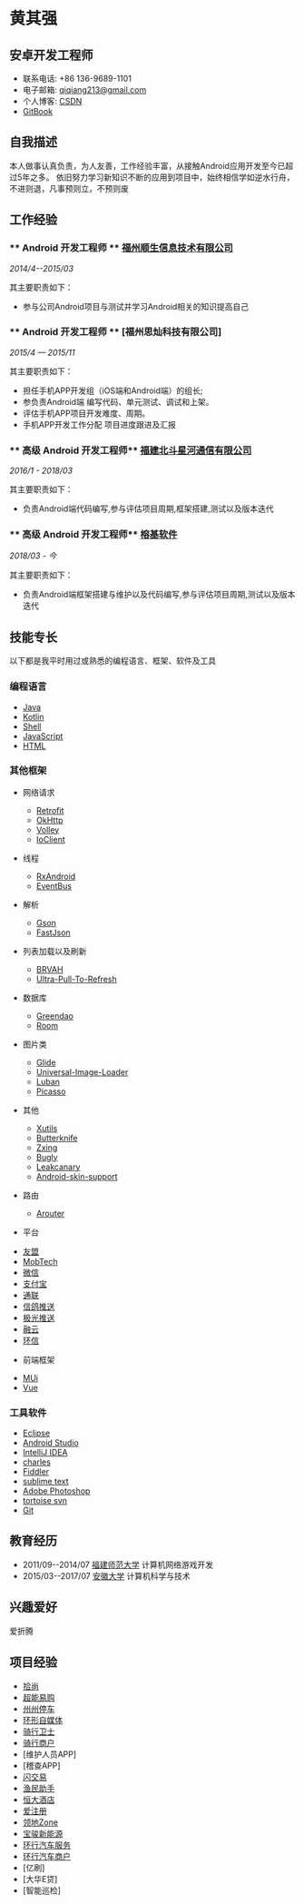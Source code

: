 # 黄其强

## 安卓开发工程师

- 联系电话: +86 136-9689-1101
- 电子邮箱: qiqiang213@gmail.com
- 个人博客: [CSDN](https://blog.csdn.net/u013148839)
- [GitBook](https://huangqiqiang.github.io/GitBook/)




## 自我描述
本人做事认真负责，为人友善，工作经验丰富，从接触Android应用开发至今已超过5年之多。
依旧努力学习新知识不断的应用到项目中，始终相信学如逆水行舟，不进则退，凡事预则立，不预则废


## 工作经验

### ** Android 开发工程师  ** [福州顺生信息技术有限公司](http://www.samesun.net/)

*2014/4--2015/03*

其主要职责如下：

* 参与公司Android项目与测试并学习Android相关的知识提高自己

### ** Android 开发工程师  ** [福州思灿科技有限公司]

*2015/4 — 2015/11* 

其主要职责如下：

* 担任手机APP开发组（iOS端和Android端）的组长;
* 参负责Android端 编写代码、单元测试、调试和上架。
* 评估手机APP项目开发难度、周期。
* 手机APP开发工作分配 项目进度跟进及汇报

### ** 高级 Android 开发工程师** [福建北斗星河通信有限公司](http://www.beidouxh.cn/)

*2016/1 - 2018/03*

其主要职责如下：

* 负责Android端代码编写,参与评估项目周期,框架搭建,测试以及版本迭代 

### ** 高级 Android 开发工程师** [榕基软件](http://www.rongji.com/)

*2018/03 - 今*

其主要职责如下：

* 负责Android端框架搭建与维护以及代码编写,参与评估项目周期,测试以及版本迭代 

## 技能专长

以下都是我平时用过或熟悉的编程语言、框架、软件及工具
### 编程语言
- [Java](https://www.java.com)
- [Kotlin](http://kotlinlang.org)
- [Shell](http://www.linuxshell.it)
- [JavaScript](https://www.javascript.com)
- [HTML](https://www.w3.org/html)

### 其他框架
* 网络请求
	- [Retrofit](https://github.com/square/retrofit)
	- [OkHttp](http://square.github.io/okhttp/)
	- [Volley](https://github.com/google/volley)
	- [IoClient](https://github.com/socketio/socket.io-client)
* 线程
	- [RxAndroid](https://github.com/ReactiveX/RxAndroid)
	- [EventBus](https://github.com/greenrobot/EventBus)
*  解析
	- [Gson](https://github.com/google/gson)
	- [FastJson](https://github.com/alibaba/fastjson)
*  列表加载以及刷新
	- [BRVAH](http://www.recyclerview.org/)
	- [Ultra-Pull-To-Refresh](https://github.com/liaohuqiu/android-Ultra-Pull-To-Refresh)
*  数据库
	 - [Greendao](http://greenrobot.org/greendao/)
	 - [Room](https://developer.android.com/training/data-storage/room)
* 图片类 
	- [Glide](https://github.com/bumptech/glide)
	- [Universal-Image-Loader](https://github.com/nostra13/Android-Universal-Image-Loader)
	- [Luban](https://github.com/Curzibn/Luban)
	- [Picasso](https://square.github.io/picasso/)
*  其他
   - [Xutils](https://github.com/wyouflf/xUtils3)
   - [Butterknife](https://github.com/JakeWharton/butterknife) 
   - [Zxing](https://github.com/journeyapps/zxing-android-embedded)
   - [Bugly](https://bugly.qq.com/v2/report)
   - [Leakcanary](https://github.com/square/leakcanary)
   - [Android-skin-support](https://github.com/ximsfei/Android-skin-support)
  
* 路由
	- [Arouter](https://github.com/alibaba/ARouter)  

* 平台
 -  [友盟](https://www.umeng.com/)
 -  [MobTech](http://www.mob.com/)
 -  [微信](https://weixin.qq.com/)
 -  [支付宝](https://www.alipay.com/)
 -  [通联](https://www.allinpay.com/)
 -  [信鸽推送](https://xg.qq.com/)
 -  [极光推送](https://www.jiguang.cn/)
 -  [融云](https://www.rongcloud.cn/)
 -  [环信](https://www.easemob.com/)

* 前端框架
 - [MUi](https://dev.dcloud.net.cn/mui/)
 - [Vue](https://cn.vuejs.org/index.html)
 
 
### 工具软件
- [Eclipse](https://www.eclipse.org/downloads/)
- [Android Studio](https://developer.android.com/studio/index.html?hl=zh-cn)
- [IntelliJ IDEA](https://www.jetbrains.com/idea)
- [charles](https://www.charlesproxy.com/)
- [Fiddler](https://www.telerik.com/download/fiddler)
- [sublime text ](https://www.sublimetext.com/)
- [Adobe Photoshop](http://www.adobe.com/cn/products/cs6/photoshop.html)
- [tortoise svn](https://tortoisesvn.net/)
- [Git](https://git-scm.com)

## 教育经历

* 2011/09--2014/07  [福建师范大学](http://www.fjnu.edu.cn) 计算机网络游戏开发 
* 2015/03--2017/07  [安徽大学](http://www.ahu.edu.cn) 计算机科学与技术

## 兴趣爱好

爱折腾

## 项目经验 
- [拾尚](https://sj.qq.com/myapp/detail.htm?apkName=com.shangwenwan.sww)
- [超能易购](http://www.wandoujia.com/apps/com.fjcndz.supertesco)
- [州州停车](http://zztingche.com/)
- [环形自媒体](https://sj.qq.com/myapp/detail.htm?apkName=com.arogo.media)
- [骑行卫士](https://www.pgyer.com/OTAi)
- [骑行商户](https://www.pgyer.com/y6FG)
- [维护人员APP]
- [稽查APP]
- [闪交易](http://sj.qq.com/myapp/detail.htm?apkName=com.syf.syf)
- [渔民助手](http://www.wandoujia.com/apps/com.bdxh.yyzs)
- [恒大酒店](http://sj.qq.com/myapp/detail.htm?apkName=cn.hengda.hotels)
- [爱注册](http://sj.qq.com/myapp/detail.htm?apkName=com.aizhuc.app)
- [领地Zone](http://sj.qq.com/myapp/detail.htm?apkName=com.mobile.baojun&apkCode=373)
- [宝骏新能源](http://sj.qq.com/myapp/detail.htm?apkName=com.baojun.newterritory)
- [环行汽车服务](http://sj.qq.com/myapp/detail.htm?apkName=com.arogo.arogo)
- [环行汽车商户](http://sj.qq.com/myapp/detail.htm?apkName=com.arogo.arogomerchant)
- [亿刷]
- [大华E贷]
- [智能巡检]
